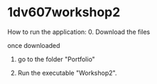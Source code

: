 # 1dv607workshop2
How to run the application:
0. Download the files

once downloaded

1. go to the folder "Portfolio"

2. Run the executable "Workshop2".
